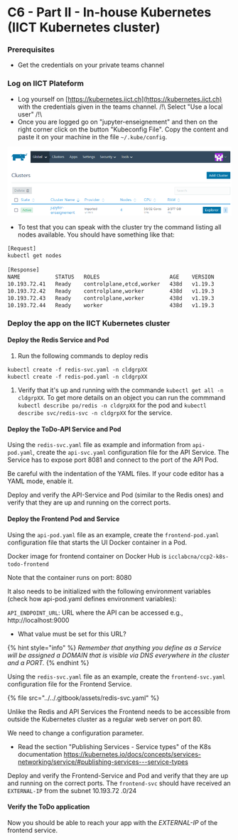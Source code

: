 # C6 - Part II - In-house Kubernetes (IICT Kubernetes cluster)

### Prerequisites

* Get the credentials on your private teams channel

### Log on IICT Plateform

* Log yourself on [https://kubernetes.iict.ch](https://kubernetes.iict.ch) with the credentials given in the teams channel. /!\ Select "Use a local user" /!\\
* Once you are logged go on "jupyter-enseignement" and then on the right corner click on the button "Kubeconfig File". Copy the content and paste it on your machine in the file `~/.kube/config`.

![kubernetes iict](<../../.gitbook/assets/image (3).png>)

* To test that you can speak with the cluster try the command listing all nodes available. You should have something like that:

```shell
[Request]
kubectl get nodes

[Response]
NAME           STATUS   ROLES                      AGE    VERSION
10.193.72.41   Ready    controlplane,etcd,worker   438d   v1.19.3
10.193.72.42   Ready    controlplane,worker        438d   v1.19.3
10.193.72.43   Ready    controlplane,worker        438d   v1.19.3
10.193.72.44   Ready    worker                     438d   v1.19.3
```

### Deploy the app on the IICT Kubernetes cluster

#### Deploy the Redis Service and Pod

1. Run the following commands to deploy redis

```shell
kubectl create -f redis-svc.yaml -n cldgrpXX
kubectl create -f redis-pod.yaml -n cldgrpXX
```

1. Verify that it's up and running with the commande `kubectl get all -n cldgrpXX`. To get more details on an object you can run the commmand `kubectl describe po/redis -n cldgrpXX` for the pod and `kubectl describe svc/redis-svc -n cldgrpXX` for the service.

#### Deploy the ToDo-API Service and Pod

Using the `redis-svc.yaml` file as example and information from `api-pod.yaml`, create the `api-svc.yaml` configuration file for the API Service. The Service has to expose port 8081 and connect to the port of the API Pod.

Be careful with the indentation of the YAML files. If your code editor has a YAML mode, enable it.

Deploy and verify the API-Service and Pod (similar to the Redis ones) and verify that they are up and running on the correct ports.

#### Deploy the Frontend Pod and Service

Using the `api-pod.yaml` file as an example, create the `frontend-pod.yaml` configuration file that starts the UI Docker container in a Pod.

Docker image for frontend container on Docker Hub is `icclabcna/ccp2-k8s-todo-frontend`

Note that the container runs on port: 8080

It also needs to be initialized with the following environment variables (check how api-pod.yaml defines environment variables):

`API_ENDPOINT_URL`: URL where the API can be accessed e.g., http://localhost:9000

* What value must be set for this URL?

{% hint style="info" %}
_Remember that anything you define as a Service will be assigned a DOMAIN that is visible via DNS everywhere in the cluster and a PORT._
{% endhint %}

Using the `redis-svc.yaml` file as an example, create the `frontend-svc.yaml` configuration file for the Frontend Service.

{% file src="../../.gitbook/assets/redis-svc.yaml" %}

Unlike the Redis and API Services the Frontend needs to be accessible from outside the Kubernetes cluster as a regular web server on port 80.

We need to change a configuration parameter.

* Read the section "Publishing Services - Service types" of the K8s documentation https://kubernetes.io/docs/concepts/services-networking/service/#publishing-services---service-types

Deploy and verify the Frontend-Service and Pod and verify that they are up and running on the correct ports. The `frontend-svc` should have received an `EXTERNAL-IP` from the subnet 10.193.72 .0/24

#### Verify the ToDo application

Now you should be able to reach your app with the _EXTERNAL-IP_ of the frontend service.

